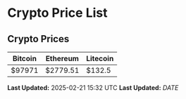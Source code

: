 # Crypto Price List

## Crypto Prices
| Bitcoin | Ethereum | Litecoin |
| ------- | -------- | -------- |
| $97971 | $2779.51 | $132.5 |
**Last Updated:** 2025-02-21 15:32 UTC
**Last Updated:** $DATE$
